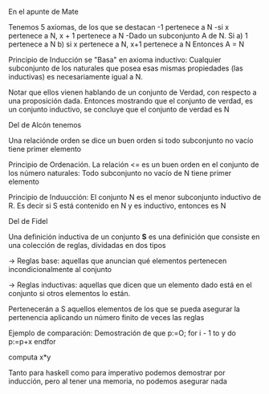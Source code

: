 
En el apunte de Mate
>
Tenemos 5 axiomas, de los que se destacan
-1 pertenece a N
-si x pertenece a N, x + 1 pertenece a N
-Dado un subconjunto A de N. Si a) 1 pertenece a N
	                        b) si x pertenece a N, x+1 pertenece a N
			     Entonces A = N

Principio de Inducción se "Basa" en axioma inductivo: Cualquier subconjunto de los naturales que posea esas mismas propiedades (las inductivas) es necesariamente igual a N.

Notar que ellos vienen hablando de un conjunto de Verdad, con respecto a una proposición dada. Entonces mostrando que el conjunto de verdad, es un conjunto inductivo, se concluye que el conjunto de verdad es N

>

Del de Alcón tenemos
>
Una relaciónde orden se dice un buen orden si todo subconjunto no vacío tiene primer elemento

Principio de Ordenación. La relación <= es un buen orden en el conjunto de los número naturales: Todo subconjunto no vacío de N tiene primer elemento

Principio de Induucción: El conjunto N es el menor subconjunto inductivo de R. Es decir si S está contenido en N y es inductivo, entonces es N
>

Del de Fidel
>
Una definición inductiva de un conjunto **S** es una definición que consiste en una colección de reglas, dividadas en dos tipos

-> Reglas base: aquellas que anuncian qué elementos pertenecen incondicionalmente al conjunto

-> Reglas inductivas: aquellas que dicen que un elemento dado está en el conjunto si otros elementos lo están. 

Pertenecerán a S aquellos elementos de los que se pueda asegurar la pertenencia aplicando un número finito de veces las reglas

>


Ejemplo de comparación:
Demostración de que 
p:=O;
for i - 1 to y do
p:=p+x
endfor

computa x*y

Tanto para haskell como para imperativo podemos demostrar por inducción, pero al tener una memoria, no podemos asegurar nada
